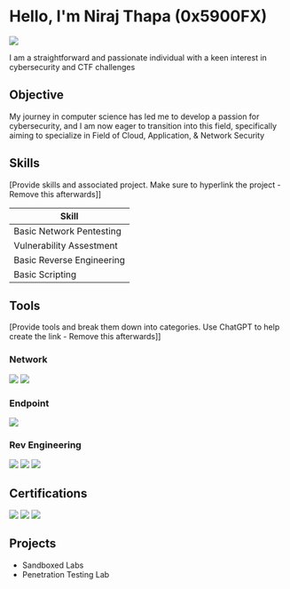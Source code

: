 # Hello, I'm Niraj Thapa (0x5900FX)
<a href="https://www.linkedin.com/in/Niraj-0x5900FX"><img src="https://img.shields.io/badge/-LinkedIn-0072b1?&style=for-the-badge&logo=linkedin&logoColor=white" /></a>


I am a straightforward and passionate individual with a keen interest in cybersecurity and CTF challenges

## Objective

My journey in computer science has led me to develop a passion for cybersecurity, and I am now eager to transition into this field, specifically aiming to specialize in Field of Cloud, Application, & Network Security

## Skills
[Provide skills and associated project. Make sure to hyperlink the project - Remove this afterwards]]

| Skill                                  | 
|----------------------------------------|
| Basic Network Pentesting               | 
| Vulnerability Assestment               |
| Basic Reverse Engineering              |
| Basic Scripting                        |

## Tools
[Provide tools and break them down into categories. Use ChatGPT to help create the link - Remove this afterwards]]

### Network
<div>
    <img src="https://img.shields.io/badge/-Wireshark-1679A7?&style=for-the-badge&logo=Wireshark&logoColor=white" />
    <img src="https://img.shields.io/badge/-Nmap-4682B4?&style=for-the-badge&logo=Nmap&logoColor=white" />
</div>

### Endpoint
<div>
    <img src="https://img.shields.io/badge/-Microsoft_Defender_for_Endpoint-00A4EF?&style=for-the-badge&logo=Microsoft&logoColor=white" />
</div>

### Rev Engineering
<div>
  <img src="https://img.shields.io/badge/-Ghidra-FF4500?&style=for-the-badge&logo=Ghidra&logoColor=white" />
  <img src="https://img.shields.io/badge/-JADX-007ACC?&style=for-the-badge&logo=JADX&logoColor=white" />
  <img src="https://img.shields.io/badge/-Android%20Studio-3DDC84?&style=for-the-badge&logo=Android%20Studio&logoColor=white" />

</div>

## Certifications
<div>
<img src="https://img.shields.io/badge/Certified%20in%20Cybersecurity%20(CC)-007ACC?style=for-the-badge" />
<img src="https://img.shields.io/badge/Google-Cybersecurity%20Specialization-4285F4?style=for-the-badge" />
<img src="https://img.shields.io/badge/Junior%20Penetration%20Tester-TryHackMe-00CC66?style=for-the-badge" />
</div>

## Projects
- Sandboxed Labs
- Penetration Testing Lab
